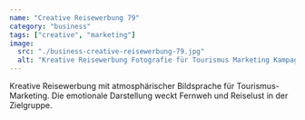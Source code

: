 ```yaml
---
name: "Creative Reisewerbung 79"
category: "business"
tags: ["creative", "marketing"]
image:
  src: "./business-creative-reisewerbung-79.jpg"
  alt: "Kreative Reisewerbung Fotografie für Tourismus Marketing Kampagnen"
---
```


Kreative Reisewerbung mit atmosphärischer Bildsprache für Tourismus-Marketing. Die emotionale Darstellung weckt Fernweh und Reiselust in der Zielgruppe.